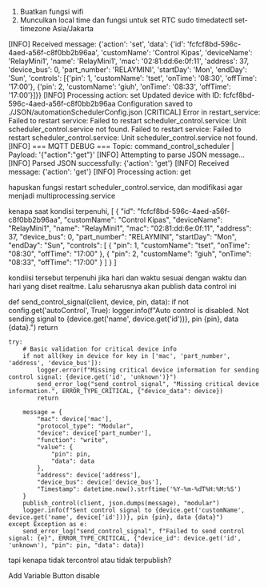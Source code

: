 1. Buatkan fungsi wifi
2. Munculkan local time dan fungsi untuk set RTC sudo timedatectl set-timezone Asia/Jakarta

[INFO] Received message: {'action': 'set', 'data': {'id': 'fcfcf8bd-596c-4aed-a56f-c8f0bb2b96aa', 'customName': 'Control Kipas', 'deviceName': 'RelayMini1', 'name': 'RelayMini1', 'mac': '02:81:dd:6e:0f:11', 'address': 37, 'device_bus': 0, 'part_number': 'RELAYMINI', 'startDay': 'Mon', 'endDay': 'Sun', 'controls': [{'pin': 1, 'customName': 'tset', 'onTime': '08:30', 'offTime': '17:00'}, {'pin': 2, 'customName': 'giuh', 'onTime': '08:33', 'offTime': '17:00'}]}}
[INFO] Processing action: set
Updated device with ID: fcfcf8bd-596c-4aed-a56f-c8f0bb2b96aa
Configuration saved to ./JSON/automationSchedulerConfig.json
[CRITICAL] Error in restart_service: Failed to restart service: Failed to restart scheduler_control.service: Unit scheduler_control.service not found.
Failed to restart service: Failed to restart scheduler_control.service: Unit scheduler_control.service not found.
[INFO] === MQTT DEBUG === Topic: command_control_scheduler | Payload: '{"action":"get"}'
[INFO] Attempting to parse JSON message...
[INFO] Parsed JSON successfully: {'action': 'get'}
[INFO] Received message: {'action': 'get'}
[INFO] Processing action: get

hapuskan fungsi restart scheduler_control.service, dan modifikasi agar menjadi multiprocessing.service

kenapa saat kondisi terpenuhi, [
{
"id": "fcfcf8bd-596c-4aed-a56f-c8f0bb2b96aa",
"customName": "Control Kipas",
"deviceName": "RelayMini1",
"name": "RelayMini1",
"mac": "02:81:dd:6e:0f:11",
"address": 37,
"device_bus": 0,
"part_number": "RELAYMINI",
"startDay": "Mon",
"endDay": "Sun",
"controls": [
{
"pin": 1,
"customName": "tset",
"onTime": "08:30",
"offTime": "17:00"
},
{
"pin": 2,
"customName": "giuh",
"onTime": "08:33",
"offTime": "17:00"
}
]
}
]

kondiisi tersebut terpenuhi jika hari dan waktu sesuai dengan waktu dan hari yang diset realtme. Lalu seharusnya akan publish data control ini

def send_control_signal(client, device, pin, data):
if not config.get('autoControl', True):
logger.info(f"Auto control is disabled. Not sending signal to {device.get('name', device.get('id'))}, pin {pin}, data {data}.")
return

    try:
        # Basic validation for critical device info
        if not all(key in device for key in ['mac', 'part_number', 'address', 'device_bus']):
            logger.error(f"Missing critical device information for sending control signal: {device.get('id', 'unknown')}")
            send_error_log("send_control_signal", "Missing critical device information.", ERROR_TYPE_CRITICAL, {"device_data": device})
            return

        message = {
            "mac": device['mac'],
            "protocol_type": "Modular",
            "device": device['part_number'],
            "function": "write",
            "value": {
                "pin": pin,
                "data": data
            },
            "address": device['address'],
            "device_bus": device['device_bus'],
            "Timestamp": datetime.now().strftime('%Y-%m-%dT%H:%M:%S')
        }
        publish_control(client, json.dumps(message), "modular")
        logger.info(f"Sent control signal to {device.get('customName', device.get('name', device['id']))}, pin {pin}, data {data}")
    except Exception as e:
        send_error_log("send_control_signal", f"Failed to send control signal: {e}", ERROR_TYPE_CRITICAL, {"device_id": device.get('id', 'unknown'), "pin": pin, "data": data})

tapi kenapa tidak tercontrol atau tidak terpublish?

Add Variable Button disable
